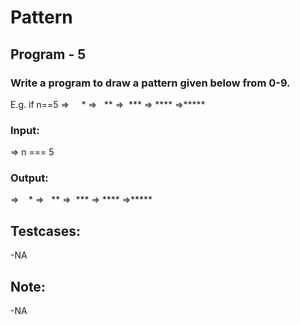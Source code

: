 # Pattern 
## Program -  5
### Write a program to draw a pattern given below from 0-9.
E.g. if n==5
=>     *
=>   **
=>  ***
=> ****
=>*****
### Input:
=> n === 5
### Output:
=>    *
=>   **
=>  ***
=> ****
=>*****
## Testcases:
-NA
## Note:
-NA